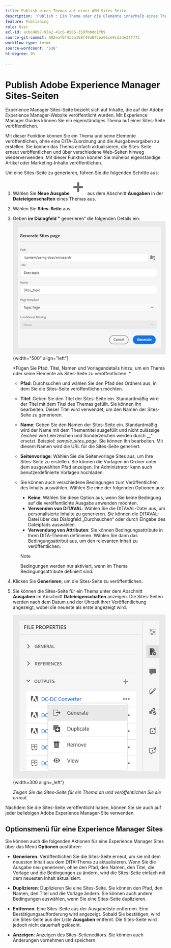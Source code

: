 ```yaml
---
title: Publish eines Themas auf einer AEM Sites-Seite
description: 'Publish : Ein Thema oder die Elemente innerhalb eines Themas in einer Adobe Experience Manager Sites-Ausgabe.  Erfahren Sie, wie Sie die für ein Thema vorhandene Experience Manager Sites-Seite anzeigen und erneut veröffentlichen.'
feature: Publishing
role: User
exl-id: acbc48b7-93a2-41c6-8565-359fbbdd1fb9
source-git-commit: 682eaf6f4a3a158f49a8f2ea91ce9cd2de3ff772
workflow-type: tm+mt
source-wordcount: '638'
ht-degree: 0%

---
```


# Publish Adobe Experience Manager Sites-Seiten


Experience Manager Sites-Seite bezieht sich auf Inhalte, die auf der Adobe Experience Manager-Website veröffentlicht wurden. Mit Experience Manager Guides können Sie ein eigenständiges Thema auf einer Sites-Seite veröffentlichen.

Mit dieser Funktion können Sie ein Thema und seine Elemente veröffentlichen, ohne eine DITA-Zuordnung und die Ausgabevorgaben zu erstellen. Sie können das Thema einfach aktualisieren, die Sites-Seite erneut veröffentlichen und über verschiedene Web-Seiten hinweg wiederverwenden. Mit dieser Funktion können Sie mühelos eigenständige Artikel oder Marketing-Inhalte veröffentlichen.





Um eine Sites-Seite zu generieren, führen Sie die folgenden Schritte aus:




1. Wählen Sie **Neue Ausgabe** ![Symbol „Neue Ausgabe](./images/Add_icon.svg) aus dem Abschnitt **Ausgaben** in der **Dateieigenschaften** eines Themas aus.
1. Wählen Sie **Sites-Seite** aus.


1. Geben **im Dialogfeld &quot;** generieren“ die folgenden Details ein:
   ![Fügen Sie den Pfad und die Vorlagendetails auf der Seite „Sites generieren“ hinzu](images/aem-sites-page-generate.png){width="500" align="left"}

   *Fügen Sie Pfad, Titel, Namen und Vorlagendetails hinzu, um ein Thema oder seine Elemente als Sites-Seite zu veröffentlichen. *

   * **Pfad**: Durchsuchen und wählen Sie den Pfad des Ordners aus, in dem Sie die Sites-Seite veröffentlichen möchten.
   * **Titel**: Geben Sie den Titel der Sites-Seite ein. Standardmäßig wird der Titel mit dem Titel des Themas gefüllt. Sie können ihn bearbeiten. Dieser Titel wird verwendet, um den Namen der Sites-Seite zu generieren.
   * **Name**: Geben Sie den Namen der Sites-Seite ein. Standardmäßig wird der Name mit dem Thementitel ausgefüllt und nicht zulässige Zeichen wie Leerzeichen und Sonderzeichen werden durch „_“ ersetzt. Beispiel: *sample_sites_page*. Sie können ihn bearbeiten. Mit diesem Namen wird die URL für die Sites-Seite generiert.
   * **Seitenvorlage**: Wählen Sie die Seitenvorlage Sites aus, um Ihre Sites-Seite zu erstellen. Sie können die Vorlagen im Ordner unter dem ausgewählten Pfad anzeigen. Ihr Administrator kann auch benutzerdefinierte Vorlagen hochladen.


   * Sie können auch verschiedene Bedingungen zum Veröffentlichen des Inhalts auswählen.  Wählen Sie eine der folgenden Optionen aus:


      * **Keine**: Wählen Sie diese Option aus, wenn Sie keine Bedingung auf die veröffentlichte Ausgabe anwenden möchten.
      * **Verwenden von DITAVAL**: Wählen Sie die DITAVAL-Datei aus, um personalisierte Inhalte zu generieren. Sie können die DITAVAL-Datei über das Dialogfeld „Durchsuchen“ oder durch Eingabe des Dateipfads auswählen.
      * **Verwendung von Attributen**: Sie können Bedingungsattribute in Ihren DITA-Themen definieren. Wählen Sie dann das Bedingungsattribut aus, um den relevanten Inhalt zu veröffentlichen.

     >[!NOTE]
     > 
     >Bedingungen werden nur aktiviert, wenn im Thema Bedingungsattribute definiert sind.



1. Klicken Sie **Generieren**, um die Sites-Seite zu veröffentlichen.
1. Sie können die Sites-Seite für ein Thema unter dem Abschnitt **Ausgaben** im Abschnitt **Dateieigenschaften** anzeigen. Die Sites-Seiten werden nach dem Datum und der Uhrzeit ihrer Veröffentlichung angezeigt, wobei die neueste als erste angezeigt wird.

   ![Anzeigen der Sites-Seite für ein Thema](images/aem-sites-outputs.png){width=300 align=„left“}

   *Zeigen Sie die Sites-Seite für ein Thema an und veröffentlichen Sie sie erneut.*




Nachdem Sie die Sites-Seite veröffentlicht haben, können Sie sie auch auf jeder beliebigen Adobe Experience Manager-Site verwenden.


## Optionsmenü für eine Experience Manager Sites

Sie können auch die folgenden Aktionen für eine Experience Manager Sites über das Menü **Optionen** ausführen:

* **Generieren**: Veröffentlichen Sie die Sites-Seite erneut, um sie mit dem neuesten Inhalt aus dem DITA-Thema zu aktualisieren. Wenn Sie die Ausgabe neu generieren, ohne den Pfad, den Namen, den Titel, die Vorlage und die Bedingungen zu ändern, wird die Sites-Seite einfach mit dem neuesten Inhalt aktualisiert.

* **Duplizieren**: Duplizieren Sie eine Sites-Seite. Sie können den Pfad, den Namen, den Titel und die Vorlage ändern. Sie können auch andere Bedingungen auswählen, wenn Sie eine Sites-Seite duplizieren.

* **Entfernen**: Eine Sites-Seite aus der Ausgabeliste entfernen. Eine Bestätigungsaufforderung wird angezeigt. Sobald Sie bestätigen, wird die Sites-Seite aus der Liste **Ausgaben** entfernt. Die Sites-Seite wird jedoch nicht dauerhaft gelöscht.

* **Anzeigen**: Anzeigen des Sites-Seiteneditors. Sie können auch Änderungen vornehmen und speichern.

